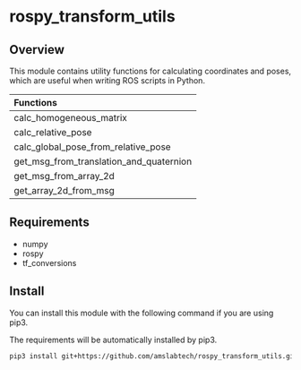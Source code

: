 # rospy_transform_utils

## Overview

This module contains utility functions for calculating coordinates and poses, which are useful when writing ROS scripts in Python.

|Functions|
|:-|
|calc_homogeneous_matrix|
|calc_relative_pose|
|calc_global_pose_from_relative_pose|
|get_msg_from_translation_and_quaternion|
|get_msg_from_array_2d|
|get_array_2d_from_msg|

## Requirements

- numpy
- rospy
- tf_conversions


## Install

You can install this module with the following command if you are using pip3.

The requirements will be automatically installed by pip3.

```sh
pip3 install git+https://github.com/amslabtech/rospy_transform_utils.git
```
